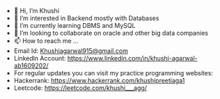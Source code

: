 - 👋 Hi, I’m Khushi
- 👀 I’m interested in Backend mostly with Databases
- 🌱 I’m currently learning DBMS and MySQL
- 💞️ I’m looking to collaborate on oracle and other big data companies
- 📫 How to reach me ...
- Email Id: Khushiagarwal915@gmail.com
- Linkedln Account: https://www.linkedin.com/in/khushi-agarwal-ab1609202/
- For regular updates you can visit my practice programming websites:
- Hackerrank: https://www.hackerrank.com/khushipreetiaga1
- Leetcode: https://leetcode.com/khushi___agg/
<!---
khushi-2002/khushi-2002 is a ✨ special ✨ repository because its `README.md` (this file) appears on your GitHub profile.
You can click the Preview link to take a look at your changes.
--->
